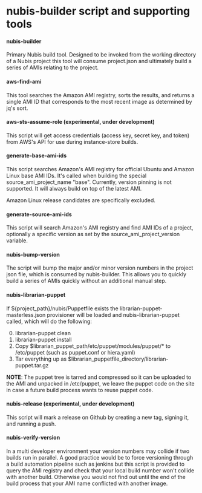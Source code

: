 nubis-builder script and supporting tools
=========================================

#### nubis-builder ####
Primary Nubis build tool. Designed to be invoked from the working directory of a Nubis project this tool will 
consume project.json and ultimately build a series of AMIs relating to the project.

#### aws-find-ami ####
This tool searches the Amazon AMI registry, sorts the results, and returns a single AMI ID
that corresponds to the most recent image as determined by jq's sort.

#### aws-sts-assume-role (experimental, under development) ####
This script will get access credentials (access key, secret key, and token) from AWS's API for use during 
instance-store builds.

#### generate-base-ami-ids ####
This script searches Amazon's AMI registry for official Ubuntu and Amazon Linux base AMI IDs. It's called when 
building the special source_ami_project_name "base". Currently, version pinning is not supported. It will always 
build on top of the latest AMI.

Amazon Linux release candidates are specifically excluded.

#### generate-source-ami-ids ####
This script will search Amazon's AMI registry and find AMI IDs of a project, optionally a
specific version as set by the source_ami_project_version variable.

#### nubis-bump-version ####
The script will bump the major and/or minor version numbers in the project json file, which is consumed by 
nubis-builder. This allows you to quickly build a series of AMIs quickly without an additional manual step.

#### nubis-librarian-puppet ####
If ${project_path}/nubis/Puppetfile exists the librarian-puppet-masterless.json provisioner will be loaded
and nubis-librarian-puppet called, which will do the following:

0. librarian-puppet clean
0. librarian-puppet install
0. Copy $librarian_puppet_path/etc/puppet/modules/puppet/* to /etc/puppet (such as puppet.conf or hiera.yaml)
0. Tar everything up as $librarian_puppetfile_directory/librarian-puppet.tar.gz

**NOTE**: The puppet tree is tarred and compressed so it can be uploaded to the AMI and unpacked in /etc/puppet, 
we leave the puppet code on the site in case a future build process wants to reuse puppet code.

#### nubis-release (experimental, under development) ####
This script will mark a release on Github by creating a new tag, signing it, and running a push.

#### nubis-verify-version ####
In a multi developer environment your version numbers may collide if two builds run in parallel. A good practice 
would be to force versioning through a build automation pipeline such as jenkins but this script is provided to 
query the AMI registry and check that your local build number won't collide with another build. Otherwise you
would not find out until the end of the build process that your AMI name conflicted with another image.
